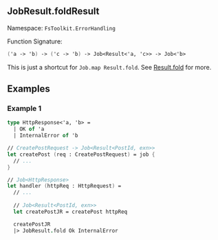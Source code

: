## JobResult.foldResult

Namespace: `FsToolkit.ErrorHandling`

Function Signature:

```fsharp
('a -> 'b) -> ('c -> 'b) -> Job<Result<'a, 'c>> -> Job<'b>
```

This is just a shortcut for `Job.map Result.fold`. See [Result.fold](../result/fold.md) for more.

## Examples

### Example 1

```fsharp
type HttpResponse<'a, 'b> =
  | OK of 'a
  | InternalError of 'b

// CreatePostRequest -> Job<Result<PostId, exn>>
let createPost (req : CreatePostRequest) = job {
  // ...
}

// Job<HttpResponse>
let handler (httpReq : HttpRequest) = 
  // ... 
  
  // Job<Result<PostId, exn>>
  let createPostJR = createPost httpReq

  createPostJR
  |> JobResult.fold Ok InternalError
```
